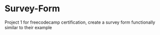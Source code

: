 # Survey-Form
Project 1 for freecodecamp certification, create a survey form functionally similar to their example
